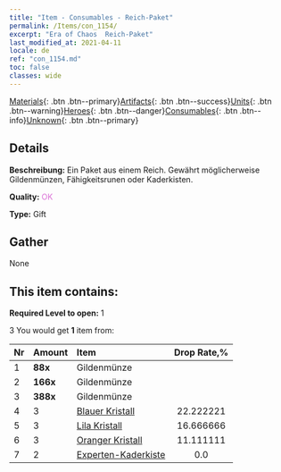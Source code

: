 ```yaml
---
title: "Item - Consumables - Reich-Paket"
permalink: /Items/con_1154/
excerpt: "Era of Chaos  Reich-Paket"
last_modified_at: 2021-04-11
locale: de
ref: "con_1154.md"
toc: false
classes: wide
---
```

 [Materials](/de/Items/){: .btn .btn--primary}[Artifacts](/de/Items/Artifacts/){: .btn .btn--success}[Units](/de/Items/Units/){: .btn .btn--warning}[Heroes](/de/Items/Heroes/){: .btn .btn--danger}[Consumables](/de/Items/Consumables/){: .btn .btn--info}[Unknown](/de/Items/Unknown/){: .btn .btn--primary}

## Details
 **Beschreibung:** Ein Paket aus einem Reich. Gewährt möglicherweise Gildenmünzen, Fähigkeitsrunen oder Kaderkisten.

 **Quality:** <span style="color: #DA70D6">OK</span>

 **Type:** Gift

## Gather

  None

## This item contains:

 **Required Level to open:** 1

 3 You would get **1** item  from:

  | Nr | Amount |     Item    | Drop Rate,% |
  |:---|:-------|:------------|:---------:|
  | 1 |  **88x** | Gildenmünze |  | 22.222221 | 
  | 2 |  **166x** | Gildenmünze |  | 16.666666 | 
  | 3 |  **388x** | Gildenmünze |  | 11.111111 | 
  | 4 | 3 | [Blauer Kristall](/de/Items/con_716/) | 22.222221 | 
  | 5 | 3 | [Lila Kristall](/de/Items/con_720/) | 16.666666 | 
  | 6 | 3 | [Oranger Kristall](/de/Items/con_730/) | 11.111111 | 
  | 7 | 2 | [Experten-Kaderkiste](/de/Items/con_776/) | 0.0 | 

